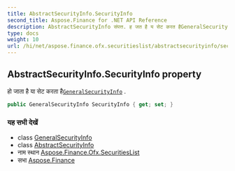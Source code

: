 ```yaml
---
title: AbstractSecurityInfo.SecurityInfo
second_title: Aspose.Finance for .NET API Reference
description: AbstractSecurityInfo संपत्त. ह जत है य सेट करत हैGeneralSecurityInfo .
type: docs
weight: 10
url: /hi/net/aspose.finance.ofx.securitieslist/abstractsecurityinfo/securityinfo/
---
```

## AbstractSecurityInfo.SecurityInfo property

हो जाता है या सेट करता है[`GeneralSecurityInfo`](../../generalsecurityinfo/) .

```csharp
public GeneralSecurityInfo SecurityInfo { get; set; }
```

### यह सभी देखें

* class [GeneralSecurityInfo](../../generalsecurityinfo/)
* class [AbstractSecurityInfo](../)
* नाम स्थान [Aspose.Finance.Ofx.SecuritiesList](../../abstractsecurityinfo/)
* सभा [Aspose.Finance](../../../)


